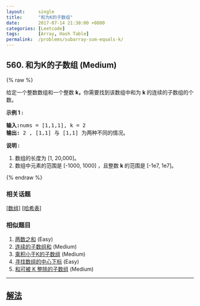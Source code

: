 ```yaml
---
layout:     single
title:      "和为K的子数组"
date:       2017-07-14 21:30:00 +0800
categories: [Leetcode]
tags:       [Array, Hash Table]
permalink:  /problems/subarray-sum-equals-k/
---
```


## 560. 和为K的子数组 (Medium)

{% raw %}

<p>给定一个整数数组和一个整数&nbsp;<strong>k，</strong>你需要找到该数组中和为&nbsp;<strong>k&nbsp;</strong>的连续的子数组的个数。</p>

<p><strong>示例 1 :</strong></p>

<pre>
<strong>输入:</strong>nums = [1,1,1], k = 2
<strong>输出:</strong> 2 , [1,1] 与 [1,1] 为两种不同的情况。
</pre>

<p><strong>说明 :</strong></p>

<ol>
	<li>数组的长度为 [1, 20,000]。</li>
	<li>数组中元素的范围是 [-1000, 1000] ，且整数&nbsp;<strong>k&nbsp;</strong>的范围是&nbsp;[-1e7, 1e7]。</li>
</ol>

{% endraw %}

### 相关话题
  [[数组](https://github.com/openset/leetcode/tree/master/tag/array/README.md)]
  [[哈希表](https://github.com/openset/leetcode/tree/master/tag/hash-table/README.md)]

### 相似题目
  1. [两数之和](/problems/two-sum) (Easy)
  1. [连续的子数组和](/problems/continuous-subarray-sum) (Medium)
  1. [乘积小于K的子数组](/problems/subarray-product-less-than-k) (Medium)
  1. [寻找数组的中心下标](/problems/find-pivot-index) (Easy)
  1. [和可被 K 整除的子数组](/problems/subarray-sums-divisible-by-k) (Medium)

---

## [解法](https://github.com/openset/leetcode/tree/master/problems/subarray-sum-equals-k)
